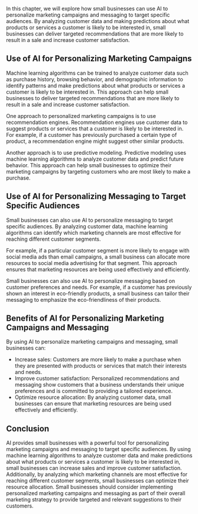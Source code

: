 
In this chapter, we will explore how small businesses can use AI to personalize marketing campaigns and messaging to target specific audiences. By analyzing customer data and making predictions about what products or services a customer is likely to be interested in, small businesses can deliver targeted recommendations that are more likely to result in a sale and increase customer satisfaction.

Use of AI for Personalizing Marketing Campaigns
-----------------------------------------------

Machine learning algorithms can be trained to analyze customer data such as purchase history, browsing behavior, and demographic information to identify patterns and make predictions about what products or services a customer is likely to be interested in. This approach can help small businesses to deliver targeted recommendations that are more likely to result in a sale and increase customer satisfaction.

One approach to personalized marketing campaigns is to use recommendation engines. Recommendation engines use customer data to suggest products or services that a customer is likely to be interested in. For example, if a customer has previously purchased a certain type of product, a recommendation engine might suggest other similar products.

Another approach is to use predictive modeling. Predictive modeling uses machine learning algorithms to analyze customer data and predict future behavior. This approach can help small businesses to optimize their marketing campaigns by targeting customers who are most likely to make a purchase.

Use of AI for Personalizing Messaging to Target Specific Audiences
------------------------------------------------------------------

Small businesses can also use AI to personalize messaging to target specific audiences. By analyzing customer data, machine learning algorithms can identify which marketing channels are most effective for reaching different customer segments.

For example, if a particular customer segment is more likely to engage with social media ads than email campaigns, a small business can allocate more resources to social media advertising for that segment. This approach ensures that marketing resources are being used effectively and efficiently.

Small businesses can also use AI to personalize messaging based on customer preferences and needs. For example, if a customer has previously shown an interest in eco-friendly products, a small business can tailor their messaging to emphasize the eco-friendliness of their products.

Benefits of AI for Personalizing Marketing Campaigns and Messaging
------------------------------------------------------------------

By using AI to personalize marketing campaigns and messaging, small businesses can:

* Increase sales: Customers are more likely to make a purchase when they are presented with products or services that match their interests and needs.
* Improve customer satisfaction: Personalized recommendations and messaging show customers that a business understands their unique preferences and is committed to providing a tailored experience.
* Optimize resource allocation: By analyzing customer data, small businesses can ensure that marketing resources are being used effectively and efficiently.

Conclusion
----------

AI provides small businesses with a powerful tool for personalizing marketing campaigns and messaging to target specific audiences. By using machine learning algorithms to analyze customer data and make predictions about what products or services a customer is likely to be interested in, small businesses can increase sales and improve customer satisfaction. Additionally, by analyzing which marketing channels are most effective for reaching different customer segments, small businesses can optimize their resource allocation. Small businesses should consider implementing personalized marketing campaigns and messaging as part of their overall marketing strategy to provide targeted and relevant suggestions to their customers.
